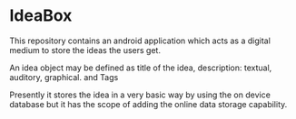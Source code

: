 # IdeaBox

This repository contains an android application which acts as a digital medium to store the ideas the users get.

An idea object may be defined as 
  title of the idea,
  description:
    textual,
    auditory,
    graphical. and 
  Tags
  
Presently it stores the idea in a very basic way by using the on device database but it has the scope of 
adding the online data storage capability.
